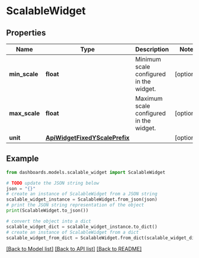 # ScalableWidget


## Properties

Name | Type | Description | Notes
------------ | ------------- | ------------- | -------------
**min_scale** | **float** | Minimum scale configured in the widget. | [optional] 
**max_scale** | **float** | Maximum scale configured in the widget. | [optional] 
**unit** | [**ApiWidgetFixedYScalePrefix**](ApiWidgetFixedYScalePrefix.md) |  | [optional] 

## Example

```python
from dashboards.models.scalable_widget import ScalableWidget

# TODO update the JSON string below
json = "{}"
# create an instance of ScalableWidget from a JSON string
scalable_widget_instance = ScalableWidget.from_json(json)
# print the JSON string representation of the object
print(ScalableWidget.to_json())

# convert the object into a dict
scalable_widget_dict = scalable_widget_instance.to_dict()
# create an instance of ScalableWidget from a dict
scalable_widget_from_dict = ScalableWidget.from_dict(scalable_widget_dict)
```
[[Back to Model list]](../README.md#documentation-for-models) [[Back to API list]](../README.md#documentation-for-api-endpoints) [[Back to README]](../README.md)



